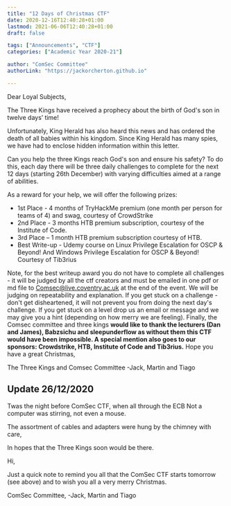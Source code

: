 ```yaml
---
title: "12 Days of Christmas CTF"
date: 2020-12-16T12:40:28+01:00
lastmod: 2021-06-06T12:40:28+01:00
draft: false

tags: ["Announcements", "CTF"]
categories: ["Academic Year 2020-21"]

author: "ComSec Committee" 
authorLink: "https://jackorcherton.github.io"

---
```

Dear Loyal Subjects, 

The Three Kings have received a prophecy about the birth of God's son in twelve days’ time! 

Unfortunately, King Herald has also heard this news and has ordered the death of all babies within his kingdom. Since King Herald has many spies, we have had to enclose hidden information within this letter. 

Can you help the three Kings reach God's son and ensure his safety? To do this, each day there will be three daily challenges to complete for the next 12 days (starting 26th December) with varying difficulties aimed at a range of abilities. 

As a reward for your help, we will offer the following prizes:
- 1st Place - 4 months of TryHackMe premium (one month per person for teams of 4) and swag, courtesy of CrowdStrike
- 2nd Place - 3 months HTB premium subscription, courtesy of the Institute of Code.
- 3rd Place – 1 month HTB premium subscription courtesy of HTB.
- Best Write-up - Udemy course on Linux Privilege Escalation for OSCP & Beyond! And Windows Privilege Escalation for OSCP & Beyond! Courtesy of Tib3rius

Note, for the best writeup award you do not have to complete all challenges - it will be judged by all the ctf creators and must be emailed in one pdf or md file to Comsec@live.coventry.ac.uk at the end of the event. We will be judging on repeatability and explanation. 
If you get stuck on a challenge - don't get disheartened, it will not prevent you from doing the next day's challenge. If you get stuck on a level drop us an email or message and we may give you a hint (depending on how merry we are feeling). 
Finally, the Comsec committee and three kings **would like to thank the lecturers (Dan and James), Babzsichu and sleepunderflow as without them this CTF would have been impossible. A special mention also goes to our sponsors: Crowdstrike, HTB, Institute of Code and Tib3rius.** 
Hope you have a great Christmas, 

The Three Kings and Comsec Committee 
-Jack, Martin and Tiago 

## Update 26/12/2020
Twas the night before ComSec CTF, when all through the ECB
Not a computer was stirring, not even a mouse.

The assortment of cables and adapters were hung by the chimney with care,

In hopes that the Three Kings soon would be there.

Hi,

Just a quick note to remind you all that the ComSec CTF starts tomorrow (see above) and to wish you all a very merry Christmas.

ComSec Committee,
-Jack, Martin and Tiago
